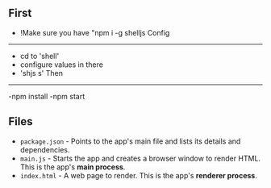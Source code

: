 First
--------------------
  - !Make sure you have "npm i -g shelljs
Config
---------------------
  - cd to 'shell'
  - configure values in there
  - 'shjs s' 
Then
-------------------
  -npm install
  -npm start

Files
---------------

- `package.json` - Points to the app's main file and lists its details and dependencies.
- `main.js` - Starts the app and creates a browser window to render HTML. This is the app's **main process**.
- `index.html` - A web page to render. This is the app's **renderer process**.
